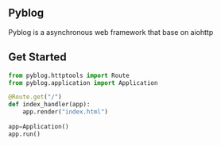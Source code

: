 ## Pyblog
Pyblog is a asynchronous web framework that base on aiohttp

## Get Started
```python
from pyblog.httptools import Route
from pyblog.application import Application

@Route.get("/")
def index_handler(app):
	app.render("index.html")
	
app=Application()
app.run()


